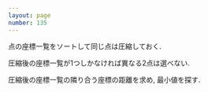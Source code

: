 ```yaml
---
layout: page
number: 135
---
```

点の座標一覧をソートして同じ点は圧縮しておく.

圧縮後の座標一覧が1つしかなければ異なる2点は選べない.

圧縮後の座標一覧の隣り合う座標の距離を求め, 最小値を探す.
